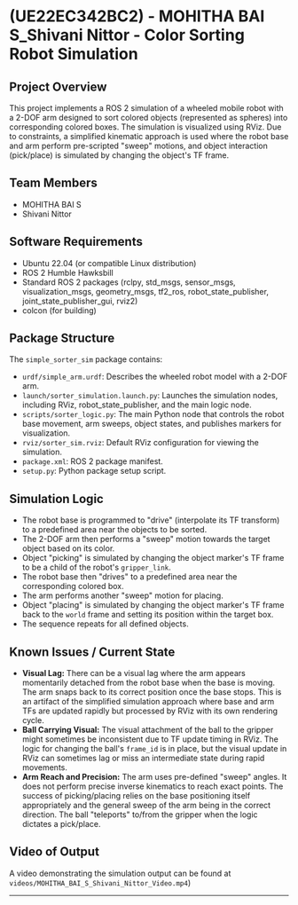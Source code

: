 # (UE22EC342BC2) - MOHITHA BAI S_Shivani Nittor - Color Sorting Robot Simulation

## Project Overview

This project implements a ROS 2 simulation of a wheeled mobile robot with a 2-DOF arm designed to sort colored objects (represented as spheres) into corresponding colored boxes. The simulation is visualized using RViz. Due to constraints, a simplified kinematic approach is used where the robot base and arm perform pre-scripted "sweep" motions, and object interaction (pick/place) is simulated by changing the object's TF frame.

## Team Members

- MOHITHA BAI S 
- Shivani Nittor

## Software Requirements

- Ubuntu 22.04 (or compatible Linux distribution)
- ROS 2 Humble Hawksbill
- Standard ROS 2 packages (rclpy, std_msgs, sensor_msgs, visualization_msgs, geometry_msgs, tf2_ros, robot_state_publisher, joint_state_publisher_gui, rviz2)
- colcon (for building)

## Package Structure

The `simple_sorter_sim` package contains:
- `urdf/simple_arm.urdf`: Describes the wheeled robot model with a 2-DOF arm.
- `launch/sorter_simulation.launch.py`: Launches the simulation nodes, including RViz, robot_state_publisher, and the main logic node.
- `scripts/sorter_logic.py`: The main Python node that controls the robot base movement, arm sweeps, object states, and publishes markers for visualization.
- `rviz/sorter_sim.rviz`: Default RViz configuration for viewing the simulation.
- `package.xml`: ROS 2 package manifest.
- `setup.py`: Python package setup script.


## Simulation Logic

- The robot base is programmed to "drive" (interpolate its TF transform) to a predefined area near the objects to be sorted.
- The 2-DOF arm then performs a "sweep" motion towards the target object based on its color.
- Object "picking" is simulated by changing the object marker's TF frame to be a child of the robot's `gripper_link`.
- The robot base then "drives" to a predefined area near the corresponding colored box.
- The arm performs another "sweep" motion for placing.
- Object "placing" is simulated by changing the object marker's TF frame back to the `world` frame and setting its position within the target box.
- The sequence repeats for all defined objects.

## Known Issues / Current State

- **Visual Lag:** There can be a visual lag where the arm appears momentarily detached from the robot base when the base is moving. The arm snaps back to its correct position once the base stops. This is an artifact of the simplified simulation approach where base and arm TFs are updated rapidly but processed by RViz with its own rendering cycle.
- **Ball Carrying Visual:** The visual attachment of the ball to the gripper might sometimes be inconsistent due to TF update timing in RViz. The logic for changing the ball's `frame_id` is in place, but the visual update in RViz can sometimes lag or miss an intermediate state during rapid movements.
- **Arm Reach and Precision:** The arm uses pre-defined "sweep" angles. It does not perform precise inverse kinematics to reach exact points. The success of picking/placing relies on the base positioning itself appropriately and the general sweep of the arm being in the correct direction. The ball "teleports" to/from the gripper when the logic dictates a pick/place.

## Video of Output

 A video demonstrating the simulation output can be found at `videos/MOHITHA_BAI_S_Shivani_Nittor_Video.mp4`)

 

---